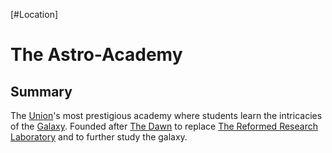 [#Location]

# The Astro-Academy

## Summary

The [Union](../Factions/The%20Union.md)'s most prestigious academy where students learn the intricacies of the [Galaxy](../Galaxy/Galaxy.md). Founded after [The Dawn](../Large%20Events/The%20Dawn.md) to replace [The Reformed Research Laboratory](The%20Reformed%20Research%20Laboratory.md) and to further study the galaxy.